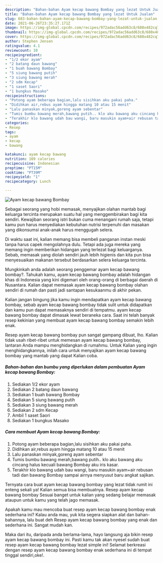 ```yaml
---
description: "Bahan-bahan Ayam kecap bawang Bombay yang lezat Untuk Jualan"
title: "Bahan-bahan Ayam kecap bawang Bombay yang lezat Untuk Jualan"
slug: 683-bahan-bahan-ayam-kecap-bawang-bombay-yang-lezat-untuk-jualan
date: 2021-06-26T23:35:27.171Z
image: https://img-global.cpcdn.com/recipes/972adac56add63c8/680x482cq70/ayam-kecap-bawang-bombay-foto-resep-utama.jpg
thumbnail: https://img-global.cpcdn.com/recipes/972adac56add63c8/680x482cq70/ayam-kecap-bawang-bombay-foto-resep-utama.jpg
cover: https://img-global.cpcdn.com/recipes/972adac56add63c8/680x482cq70/ayam-kecap-bawang-bombay-foto-resep-utama.jpg
author: Stephen Jensen
ratingvalue: 4.1
reviewcount: 10
recipeingredient:
- "1/2 ekor ayam"
- "2 batang daun bawang"
- "1 buah bawang Bombay"
- "5 siung bawang putih"
- "3 siung bawang merah"
- "2 sdm Kecap"
- "1 saset Saori"
- "1 bungkus Masako"
recipeinstructions:
- "Potong ayam beberapa bagian,lalu sisihkan aku pakai paha."
- "Didihkan air,rebus ayam hingga matang 10 atau 15 menit"
- "Lalu panaskan minyak,goreng ayam sebentar"
- "Tumis bumbu bawang merah,bawang putih.. klo aku bawang aku cincang halus kecuali bawang Bombay aku iris kasar."
- "Terakhir klo bawang udah bau wangi, baru masukin ayam+air rebusan tadi dan bawang Bombay sampai airnya menyusut baru angkat sajikan."
categories:
- Resep
tags:
- ayam
- kecap
- bawang

katakunci: ayam kecap bawang 
nutrition: 169 calories
recipecuisine: Indonesian
preptime: "PT15M"
cooktime: "PT39M"
recipeyield: "1"
recipecategory: Lunch

---
```



![Ayam kecap bawang Bombay](https://img-global.cpcdn.com/recipes/972adac56add63c8/680x482cq70/ayam-kecap-bawang-bombay-foto-resep-utama.jpg)

Sebagai seorang yang hobi memasak, menyajikan olahan mantab bagi keluarga tercinta merupakan suatu hal yang menggembirakan bagi kita sendiri. Kewajiban seorang istri bukan cuma menangani rumah saja, tetapi kamu pun harus menyediakan kebutuhan nutrisi terpenuhi dan masakan yang dikonsumsi anak-anak harus menggugah selera.

Di waktu  saat ini, kalian memang bisa membeli panganan instan meski tanpa harus capek mengolahnya dulu. Tetapi ada juga mereka yang memang ingin memberikan hidangan yang terlezat bagi keluarganya. Sebab, memasak yang diolah sendiri jauh lebih higienis dan kita pun bisa menyesuaikan makanan tersebut berdasarkan selera keluarga tercinta. 



Mungkinkah anda adalah seorang penggemar ayam kecap bawang bombay?. Tahukah kamu, ayam kecap bawang bombay adalah hidangan khas di Indonesia yang kini digemari oleh orang-orang di berbagai daerah di Nusantara. Kalian dapat memasak ayam kecap bawang bombay olahan sendiri di rumah dan pasti jadi santapan kesukaanmu di akhir pekan.

Kalian jangan bingung jika kamu ingin mendapatkan ayam kecap bawang bombay, sebab ayam kecap bawang bombay tidak sulit untuk didapatkan dan kamu pun dapat memasaknya sendiri di tempatmu. ayam kecap bawang bombay dapat dimasak lewat beraneka cara. Saat ini telah banyak resep kekinian yang membuat ayam kecap bawang bombay semakin lebih enak.

Resep ayam kecap bawang bombay pun sangat gampang dibuat, lho. Kalian tidak usah ribet-ribet untuk memesan ayam kecap bawang bombay, lantaran Anda mampu menghidangkan di rumahmu. Untuk Kalian yang ingin menghidangkannya, inilah cara untuk menyajikan ayam kecap bawang bombay yang mantab yang dapat Kalian coba.

<!--inarticleads1-->

##### Bahan-bahan dan bumbu yang diperlukan dalam pembuatan Ayam kecap bawang Bombay:

1. Sediakan 1/2 ekor ayam
1. Sediakan 2 batang daun bawang
1. Sediakan 1 buah bawang Bombay
1. Sediakan 5 siung bawang putih
1. Sediakan 3 siung bawang merah
1. Sediakan 2 sdm Kecap
1. Ambil 1 saset Saori
1. Sediakan 1 bungkus Masako




<!--inarticleads2-->

##### Cara membuat Ayam kecap bawang Bombay:

1. Potong ayam beberapa bagian,lalu sisihkan aku pakai paha.
1. Didihkan air,rebus ayam hingga matang 10 atau 15 menit
1. Lalu panaskan minyak,goreng ayam sebentar
1. Tumis bumbu bawang merah,bawang putih.. klo aku bawang aku cincang halus kecuali bawang Bombay aku iris kasar.
1. Terakhir klo bawang udah bau wangi, baru masukin ayam+air rebusan tadi dan bawang Bombay sampai airnya menyusut baru angkat sajikan.




Ternyata cara buat ayam kecap bawang bombay yang lezat tidak rumit ini enteng sekali ya! Kalian semua bisa membuatnya. Resep ayam kecap bawang bombay Sesuai banget untuk kalian yang sedang belajar memasak ataupun untuk kamu yang telah jago memasak.

Apakah kamu mau mencoba buat resep ayam kecap bawang bombay enak sederhana ini? Kalau anda mau, yuk kita segera siapkan alat dan bahan-bahannya, lalu buat deh Resep ayam kecap bawang bombay yang enak dan sederhana ini. Sangat mudah kan. 

Maka dari itu, daripada anda berlama-lama, hayo langsung aja bikin resep ayam kecap bawang bombay ini. Pasti kamu tak akan nyesel sudah buat resep ayam kecap bawang bombay lezat simple ini! Selamat berkreasi dengan resep ayam kecap bawang bombay enak sederhana ini di tempat tinggal sendiri,oke!.

